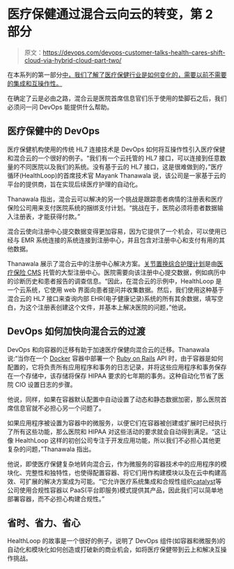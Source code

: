 # 医疗保健通过混合云向云的转变，第 2 部分

> 原文：<https://devops.com/devops-customer-talks-health-cares-shift-cloud-via-hybrid-cloud-part-two/>

在本系列的第一部分[中，我们了解了医疗保健行业是如何变化的，需要以前不需要的集成和互操作性。](https://devops.com/2016/07/26/devops-customer-talks-health-cares-shift-cloud-via-hybrid-cloud-part-one/)

在确定了云是必由之路，混合云是医院首席信息官们乐于使用的垫脚石之后，我们必须问一问 DevOps 能提供什么帮助。

## 医疗保健中的 DevOps

医疗保健机构使用的传统 HL7 连接技术是 DevOps 如何将互操作性引入医疗保健和混合云的一个很好的例子。“我们有一个云托管的 HL7 接口，可以连接到任意数量的不同医院以及我们的系统。没有基于云的 HL7 接口，这是很难做到的，”医疗循环(HealthLoop)的首席技术官 Mayank Thanawala 说，该公司是一家基于云的平台的提供商，旨在实现后续医疗护理的自动化。

Thanawala 指出，混合云可以解决的另一个挑战是跟踪患者病情的注册表和医疗保险公司用来支付医院系统的捆绑支付计划。“挑战在于，医院必须将患者数据输入注册表，才能获得付款。”

混合云使向注册中心提交数据变得更加容易，因为它提供了一个机会，可以使用已经与 EMR 系统连接的系统连接到注册中心，并且包含对注册中心和支付有用的其他数据。

Thanawala 展示了混合云中的注册中心解决方案。[关节置换综合护理计划](https://innovation.cms.gov/initiatives/CJR)是由[医疗保险 CMS](https://www.cms.gov/Medicare/Medicare.html) 托管的大型注册中心。医院需要向该注册中心提交数据，例如病历中的诊断历史和患者报告的调查信息。“因此，在混合云的示例中，HealthLoop 是一个云系统，它使用 web 界面向患者提问并收集数据。然后，我们使用这种基于混合云的 HL7 接口来查询内部 EHR(电子健康记录)系统的所有其余数据，填写空白，为这个注册表创建这个文件，并基本上解决医院的问题，”他说。

## DevOps 如何加快向混合云的过渡

DevOps 和向容器的迁移有助于加速医疗保健向混合云的迁移。Thanawala 说:“当你在一个 [Docker](https://www.docker.com/) 容器中部署一个 [Ruby on Rails](http://rubyonrails.org/) API 时，由于容器是如何配置的，它将负责所有应用程序和事务的日志记录，并将这些应用程序和事务保存在一个存储中，该存储将保存 HIPAA 要求的七年期的事务。这种自动化节省了医院 CIO 设置日志的步骤。

他说，同样，如果在容器默认配置中自动设置了动态和静态数据加密，那么医院首席信息官就不必担心另一个问题了。

如果应用程序被设置为容器中的微服务，以便它们在容器被创建或扩展时已经执行了所有这些功能，那么医院和 HIPAA 对这些活动的要求就会自动得到满足。“这让像 HealthLoop 这样的初创公司专注于开发应用功能，所以我们不必担心其他更复杂的问题，”Thanawala 指出。

他说，即使医疗保健复杂地转向混合云，作为微服务的容器技术中的应用程序的模块化、完整性和独特性，也使得配置容器、将它们用作构建模块以及在云中构建高效、可扩展的解决方案成为可能。“它允许医疗系统集成和合规性组织[catalyst](https://catalyze.io/)等公司使用合规性容器以 PaaS(平台即服务)模式提供其产品，因此我们可以简单地部署容器，而不必担心构建合规性。”

## 省时、省力、省心

HealthLoop 的故事是一个很好的例子，说明了 DevOps 组件(如容器和微服务)的自动化和模块化如何创造或打破新的商业机会，如将医疗保健带到云上和解决互操作挑战。